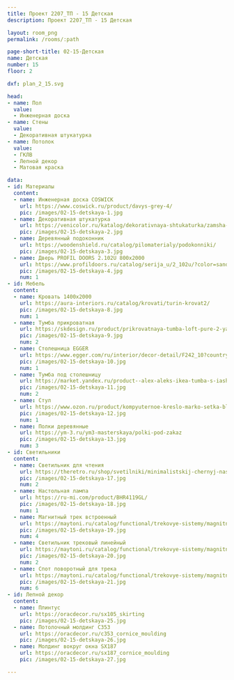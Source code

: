 ```yaml
---
title: Проект 2207_ТП - 15 Детская
description: Проект 2207_ТП - 15 Детская

layout: room_png
permalink: /rooms/:path

page-short-title: 02-15-Детская
name: Детская
number: 15
floor: 2

dxf: plan_2_15.svg

head:
- name: Пол
  value:
  - Инженерная доска
- name: Стены
  value:
  - Декоративная штукатурка
- name: Потолок
  value:
  - ГКЛВ
  - Лепной декор
  - Матовая краска

data:
- id: Материалы
  content:
  - name: Инженерная доска COSWICK
    url: https://www.coswick.ru/product/davys-grey-4/
    pic: /images/02-15-detskaya-1.jpg
  - name: Декоративная штукатурка
    url: https://venicolor.ru/katalog/dekorativnaya-shtukaturka/zamsha-kozha-barhat-tkan/parizh-paris.html
    pic: /images/02-15-detskaya-2.jpg
  - name: Деревянный подоконник
    url: https://woodenshield.ru/catalog/pilomaterialy/podokonniki/
    pic: /images/02-15-detskaya-3.jpg
  - name: Дверь PROFIL DOORS 2.102U 800x2000
    url: https://www.profildoors.ru/catalog/serija_u/2_102u/?color=sand&glass=
    pic: /images/02-15-detskaya-4.jpg
    num: 1
- id: Мебель
  content:
  - name: Кровать 1400х2000
    url: https://aura-interiors.ru/catalog/krovati/turin-krovat2/
    pic: /images/02-15-detskaya-8.jpg
    num: 1
  - name: Тумба прикроватная
    url: https://skdesign.ru/product/prikrovatnaya-tumba-loft-pure-2-yashhika-80x48-sm?pa_material=gray-dusty
    pic: /images/02-15-detskaya-9.jpg
    num: 2
  - name: Столешница EGGER
    url: https://www.egger.com/ru/interior/decor-detail/F242_10?country=RU
    pic: /images/02-15-detskaya-10.jpg
    num: 1
  - name: Тумба под столешницу
    url: https://market.yandex.ru/product--alex-aleks-ikea-tumba-s-iashchikami-cherno-korichnevyi/1778739602?text=%D0%A2%D1%83%D0%BC%D0%B1%D0%BE%D1%87%D0%BA%D0%B8%20ikea&cpc=IfAYoSbO9cDIPdzHUwRyXaj9Ij8UCvKn2LB1y1XAWj5e25peFiCX27GHu2rW1Js_dXKEswbOTRNFC_i2rwpnvSoOfFlOgoxAMc0KsNWcO9dSx-_Zwe3aC8OCHcA2a4ShkOtjra0av7W9O9hBwHbJDswVGtSZGD4wbGzbuWGBz27-EhU84gHoUh8WbwD6g7oEGbEfi_9jUpQ%2C&rs=eJwdkLFqAkEURUdiIOks7dwq9oEI4gamMoVR_IAUW0ZE8AMsJpLERvyAVBsN4g-k0pBpBAvBJmAlbBkhxCJ-QPbc5vC477773sxl_6SZWWaM71VSxvMQXnykTNwCfX2NcoeePFEHA7pBC8Z1pvwepzlD8QX5GyhuppwFs9EDSnKlblYJX-i-jRId1K1Qu6HSvklOijC6166_eUr7q7TuJ7M5bazit-fMmhb0z2JZ167k30KbV35fvBEHZPpH-Y1uG-F0NZJdSX_yA01RSke3nVJHNfx2opdO9T-vUt7Fjd511N4YBjtobpX_QoIdMxu_hf-wkYv_&sku=101860412222&do-waremd5=Oo1ADIET9rPuVBc6F1PEjg&uniqueId=23218899&cpa=1&nid=56306
    pic: /images/02-15-detskaya-11.jpg
    num: 2
  - name: Стул
    url: https://www.ozon.ru/product/kompyuternoe-kreslo-marko-setka-black-662919155/?advert=5dU0yEjMxab55djojTrBL_sRtcLZzDLfNNosyyRAbsQfk8N1OobI_OJBEdPkgfCZtx5Sotp2oiajoBBfkzKbD7CJpYbVCwF4qxUWAueHYEeTwidw-1mnZoa6k54VyL1EhYU5Lckcb0mNIAb_ElGTwi4IHnT22kWZ5vx5Pt0RnkOvzmdJnRrH2l6bA_HzK1jKESQMnb9QXAN-BiwOq5dlnoesGPbFl_VsEy3CGi_0AGjH71kVIUj7lQ&avtc=1&avte=2&avts=1694784236&sh=3LEtNCHMkw
    pic: /images/02-15-detskaya-12.jpg
    num: 1
  - name: Полки деревянные
    url: https://ym-3.ru/ym3-masterskaya/polki-pod-zakaz
    pic: /images/02-15-detskaya-13.jpg
    num: 3
- id: Светильники
  content:
  - name: Светильник для чтения
    url: https://theretro.ru/shop/svetilniki/minimalistskij-chernyj-nastennyj-svetilnik-v-skandinavskom-stile-timo/
    pic: /images/02-15-detskaya-17.jpg
    num: 2
  - name: Настольная лампа
    url: https://ru-mi.com/product/BHR4119GL/
    pic: /images/02-15-detskaya-18.jpg
    num: 1
  - name: Магнитный трек встроенный
    url: https://maytoni.ru/catalog/functional/trekovye-sistemy/magnitnaya-trekovaya-sistema-exility/shinoprovod-mag/trx034-423b/
    pic: /images/02-15-detskaya-19.jpg
    num: 4
  - name: Светильник трековый линейный
    url: https://maytoni.ru/catalog/functional/trekovye-sistemy/magnitnaya-trekovaya-sistema-exility/svetilnik-mag/tr030-2-12w3k-b/
    pic: /images/02-15-detskaya-20.jpg
    num: 2
  - name: Спот поворотный для трека
    url: https://maytoni.ru/catalog/functional/trekovye-sistemy/magnitnaya-trekovaya-sistema-exility/svetilnik-mag/tr032-2-12w3k-s-b/
    pic: /images/02-15-detskaya-21.jpg
    num: 6
- id: Лепной декор
  content:
  - name: Плинтус 
    url: https://oracdecor.ru/sx105_skirting
    pic: /images/02-15-detskaya-25.jpg
  - name: Потолочный молдинг C353
    url: https://oracdecor.ru/c353_cornice_moulding
    pic: /images/02-15-detskaya-26.jpg
  - name: Молдинг вокруг окна SX187
    url: https://oracdecor.ru/sx187_cornice_moulding
    pic: /images/02-15-detskaya-27.jpg

---
```

